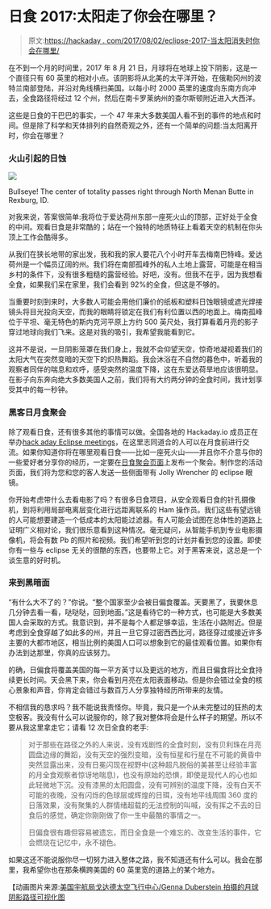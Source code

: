 # 日食 2017:太阳走了你会在哪里？

> 原文:[https://hackaday . com/2017/08/02/eclipse-2017-当太阳消失时你会在哪里/](https://hackaday.com/2017/08/02/eclipse-2017-where-will-you-be-when-the-sun-goes-away/)

在不到一个月的时间里，2017 年 8 月 21 日，月球将在地球上投下阴影，这是一个直径只有 60 英里的相对小点。该阴影将从北美的太平洋开始，在俄勒冈州的波特兰南部登陆，并沿对角线横扫美国。以每小时 2000 英里的速度向东南方向冲去，全食路径将经过 12 个州，然后在南卡罗莱纳州的查尔斯顿附近进入大西洋。

这些是日食的干巴巴的事实，一个 47 年来大多数美国人看不到的事件的地点和时间。但是除了科学和天体排列的自然奇观之外，还有一个简单的问题:当太阳离开时，你会在哪里？

### 火山引起的日蚀

[![](../Images/edaa828577aaf2c181e77b9a806a8aea.png)](https://hackaday.com/wp-content/uploads/2017/07/219601500687381391.png)

Bullseye! The center of totality passes right through North Menan Butte in Rexburg, ID.

对我来说，答案很简单:我将位于爱达荷州东部一座死火山的顶部，正好处于全食的中间。观看日食是非常酷的；站在一个独特的地质特征上看着天空的机制在你头顶上工作会酷得多。

从我们在狭长地带的家出发，我和我的家人要花八个小时开车去梅南巴特峰。爱达荷州是一个幅员辽阔的州。我们将在南部孤峰外的私人土地上露营，可能是在相当乡村的条件下，没有很多粗糙的露营经验。好吧，没有。但我不在乎，因为我想看全食，如果我们呆在家里，我们会看到 92%的全食，但这是不够的。

当重要时刻到来时，大多数人可能会用他们廉价的纸板和塑料日蚀眼镜或遮光焊接镜头将目光投向天空，而我的眼睛将锁定在我们有利位置以西的地面上。梅南孤峰位于平坦、毫无特色的斯内克河平原上方约 500 英尺处，我打算看着月亮的影子穿过地球向我们飞来。这是对我的吸引，我希望我能看到它。

这并不是说，一旦阴影笼罩在我们身上，我就不会仰望天空，惊奇地凝视着我们的太阳大气在突然变暗的天空下的炽热舞蹈。我会沐浴在不自然的暮色中，听着我的观察者同伴的喘息和欢呼，感受突然的温度下降，这在东爱达荷旱地应该很明显。在影子向东奔向绝大多数美国人之前，我们将有大约两分钟的全食时间，我计划享受其中的每一秒钟。

### 黑客日月食聚会

除了观看日食，还有很多其他的事情可以做。全国各地的 Hackaday.io 成员正在举办[hack aday Eclipse meetings](http://hackaday.com/2017/07/21/hackaday-eclipse-meetups/)，在这里志同道合的人可以在月食前进行交流。如果你知道你将在哪里观看日食——比如一座死火山——并且你不介意与你的一些爱好者分享你的经历，一定要在[日食聚会页面](https://hackaday.io/meetup/3-hackaday-eclipse-meetups)上发布一个聚会。制作您的活动页面，我们将为您和您的客人发送一些侧面带有 Jolly Wrencher 的 eclipse 眼镜。

你开始考虑带什么去看电影了吗？有很多日食项目，从安全观看日食的针孔摄像机，到将利用局部电离层变化进行远距离联系的 Ham 操作员。我们这些有望远镜的人可能想要建造一个低成本的太阳能过滤器。有人可能会试图在总体性的道路上证明广义相对论，我们很乐意看到这种情况。毫无疑问，从智能手机到专业电影摄像机，将会有数 Pb 的照片和视频。我们希望听到您的计划并看到您的设置。即使你有一些与 eclipse 无关的很酷的东西，也要带上它。对于黑客来说，这总是一个谈生意的好时机。

### 来到黑暗面

“有什么大不了的？”你说。“整个国家至少会被日偏食覆盖。天要黑了，我要休息几分钟去看一看，哒哒哒，回到地面。”这是看待它的一种方式，也可能是大多数美国人会采取的方式。我意识到，并不是每个人都足够幸运，生活在小路附近。但是考虑到全食穿越了如此多的州，并且一旦它穿过密西西比河，路径穿过或接近许多主要的大都市地区，相当比例的美国人口可以想象到它的最佳观看位置。如果你有办法到达那里，你真的应该努力。

的确，日偏食将覆盖美国的每一平方英寸以及更远的地方，而且日偏食将比全食持续更长时间。天会黑下来，你会看到月亮在太阳表面移动。但是你会错过全食的核心景象和声音，你肯定会错过与数百万人分享独特经历所带来的友情。

不相信我的恳求吗？我不能说我责怪你。毕竟，我只是一个从未完整过的狂热的太空极客。我没有什么可以说服你的，除了我对整体将会是什么样子的期望。所以不要从我这里拿走它；请看 12 次日全食的老手:

> 对于那些在路径之外的人来说，没有戏剧性的全食时刻，没有贝利珠在月亮圆盘边缘的舞蹈，没有天空的强烈变暗，没有恒星和行星在不可能的黄昏中突然显露出来，没有日冕闪现在视野中(这种超凡脱俗的美甚至让经验丰富的月全食观察者惊讶地喘息)，也没有原始的恐惧，即使是现代人的心也如此轻微地下沉。没有漆黑的太阳圆盘，没有可辨别的温度下降，没有白天不可能的夜晚，没有闪烁的色球层或辉煌的日珥，没有地平线周围 360 度的日落效果，没有聚集的人群情绪超载的无法控制的叫喊，没有挥之不去的日食后的感觉，确定你刚刚做了你一生中最酷的事情之一。
> 
> 日偏食很有趣但容易被遗忘，而日全食是一个难忘的、改变生活的事件，它会燃烧在记忆中，永不褪色。

如果这还不能说服你尽一切努力进入整体之路，我不知道还有什么可以。我会在那里，我希望你也在那条横跨美国的 60 英里宽的道路上的某个地方。

【动画图片来源:[美国宇航局戈达德太空飞行中心/Genna Duberstein 拍摄的月球阴影路径可视化图](https://www.youtube.com/watch?v=MJgXaqW3md8)